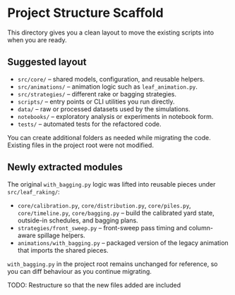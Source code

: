 # Project Structure Scaffold

This directory gives you a clean layout to move the existing scripts into when you are ready.

## Suggested layout

- `src/core/` – shared models, configuration, and reusable helpers.
- `src/animations/` – animation logic such as `leaf_animation.py`.
- `src/strategies/` – different rake or bagging strategies.
- `scripts/` – entry points or CLI utilities you run directly.
- `data/` – raw or processed datasets used by the simulations.
- `notebooks/` – exploratory analysis or experiments in notebook form.
- `tests/` – automated tests for the refactored code.

You can create additional folders as needed while migrating the code. Existing files in the project root were not modified.

## Newly extracted modules

The original `with_bagging.py` logic was lifted into reusable pieces under `src/leaf_raking/`:

- `core/calibration.py`, `core/distribution.py`, `core/piles.py`, `core/timeline.py`, `core/bagging.py` – build the calibrated yard state, outside-in schedules, and bagging plans.
- `strategies/front_sweep.py` – front-sweep pass timing and column-aware spillage helpers.
- `animations/with_bagging.py` – packaged version of the legacy animation that imports the shared pieces.

`with_bagging.py` in the project root remains unchanged for reference, so you can diff behaviour as you continue migrating.

TODO: Restructure so that the new files added are included
